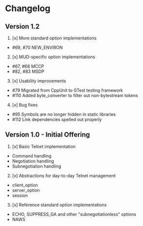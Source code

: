 # Changelog

## Version 1.2
1. [x] More standard option implementations
  * #69, #70 NEW_ENVIRON
2. [x] MUD-specific option implementations
  * #67, #68 MCCP
  * #82, #83 MSDP
3. [x] Usability improvements
  * #79 Migrated from CppUnit to GTest testing framework
  * #110 Added byte_converter to filter out non-bytestream tokens
4. [x] Bug fixes
  * #95 Symbols are no longer hidden in static libraries
  * #112 Link dependencies spelled out properly

## Version 1.0 - Initial Offering
1. [x] Basic Telnet implementation
  * Command handling
  * Negotiation handling
  * Subnegotiation handling
2. [x] Abstractions for day-to-day Telnet management
  * client_option
  * server_option
  * session
3. [x] Reference standard option implementations
  * ECHO, SUPPRESS_GA and other "subnegotiationless" options
  * NAWS
